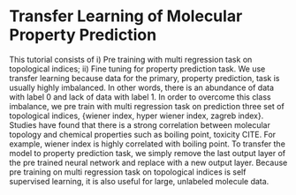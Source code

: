 # Transfer Learning of Molecular Property Prediction 

This tutorial consists of i) Pre training with multi regression task on topological indices; ii) Fine tuning for property prediction task. We use transfer learning because data for the primary, property prediction, task is usually highly imbalanced. In other words, there is an abundance of data with label 0 and lack of data with label 1. In order to overcome this class imbalance, we pre train with multi regression task on prediction three set of topological indices, {wiener index, hyper wiener index, zagreb index}. Studies have found that there is a strong correlation between molecular topology and chemical properties such as boiling point, toxicity CITE. For example, wiener index is highly correlated with boiling point. To transfer the model to property prediction task, we simply remove the last  output layer of the pre trained neural network and replace with  a new output layer. Because pre training on multi regression task on topological indices is self supervised learning, it is also useful for large, unlabeled molecule data.  